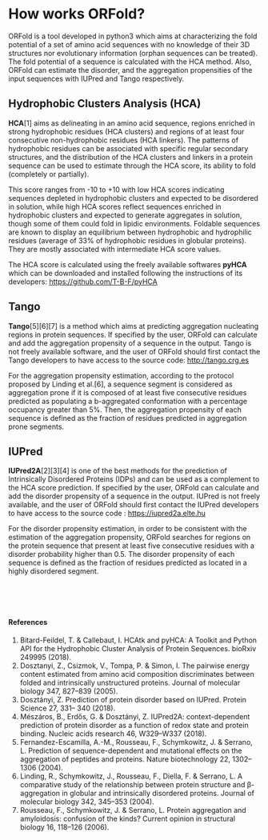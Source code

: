 # How works ORFold?

ORFold is a tool developed in python3 which aims at 
characterizing the fold potential of a set of amino acid sequences with no 
knowledge of their 3D structures nor evolutionary information (orphan sequences can be treated). 
The fold potential of a sequence is 
calculated with the HCA 
method. Also, ORFold can estimate the disorder, 
and the aggregation propensities of the input sequences with IUPred
and Tango respectively.    


## Hydrophobic Clusters Analysis (HCA)
**HCA**[1] aims as delineating in an amino acid sequence, regions enriched in 
strong hydrophobic residues (HCA clusters) and regions 
of at least four consecutive non-hydrophobic residues (HCA linkers). 
The patterns of hydrophobic residues can be associated with specific regular 
secondary structures, and the distribution of the HCA clusters and linkers in a protein 
sequence can be used to estimate through the HCA score, its ability to fold (completely or partially). 

This score ranges from -10 to +10 with low HCA scores indicating
sequences depleted in hydrophobic clusters and expected to be disordered in solution, 
while high HCA scores reflect sequences enriched in hydrophobic clusters 
and expected to generate aggregates in solution, though some of them could
fold in lipidic environments. 
Foldable sequences are known to display
an equilibrium between hydrophobic and hydrophilic residues (average of 33% 
of hydrophobic residues in globular proteins). 
They are mostly associated with intermediate HCA score values.
 

The HCA score is calculated using the freely available 
softwares **pyHCA** which can be downloaded and installed 
following the instructions of its developers: <https://github.com/T-B-F/pyHCA>


## Tango
**Tango**[5][6][7] is a method which aims at predicting aggregation nucleating regions
in protein sequences. 
If specified by the user, ORFold can calculate and add the aggregation propensity 
of a sequence in the output. 
Tango is not freely available software, and the user of ORFold should 
first contact the Tango developers to have access to the source code: <http://tango.crg.es>

For the aggregation propensity estimation, according to the protocol
proposed by Linding et al.[6], a sequence segment is considered as aggregation prone
if it is composed of at least five consecutive residues predicted as 
populating a b-aggregated conformation with a percentage occupancy greater than 5%. 
Then, the aggregation propensity of each sequence is defined as the 
fraction of residues predicted in aggregation prone segments. 

## IUPred
**IUPred2A**[2][3][4] is one of the best methods for the prediction of 
Intrinsically Disordered Proteins (IDPs) and can be used as a 
complement to the HCA score prediction. 
If specified by the user, ORFold can calculate and add the disorder propensity 
of a sequence in the output. 
IUPred is not freely available, and the user of 
ORFold should first contact the IUPred developers to 
have access to the source code : <https://iupred2a.elte.hu>

For the disorder propensity estimation, in order to be consistent with
the estimation of the aggregation propensity, ORFold searches for 
regions on the protein sequence that present at least five consecutive 
residues with a disorder probability higher than 0.5. 
The disorder propensity of each sequence is defined as the fraction 
of residues predicted as located in a highly disordered segment.    



<br><br><br>
#### References

1. Bitard-Feildel, T. & Callebaut, I. HCAtk and pyHCA: A Toolkit and Python API for the Hydrophobic Cluster Analysis of Protein Sequences. bioRxiv 249995 (2018).
2. Dosztanyi, Z., Csizmok, V., Tompa, P. & Simon, I. The pairwise energy content estimated from amino acid composition discriminates between folded and intrinsically unstructured proteins. Journal of molecular biology 347, 827–839 (2005).
3. Dosztányi, Z. Prediction of protein disorder based on IUPred. Protein Science 27, 331– 340 (2018).
4. Mészáros, B., Erdős, G. & Dosztányi, Z. IUPred2A: context-dependent prediction of protein disorder as a function of redox state and protein binding. Nucleic acids research 46, W329–W337 (2018).
5. Fernandez-Escamilla, A.-M., Rousseau, F., Schymkowitz, J. & Serrano, L. Prediction of sequence-dependent and mutational effects on the aggregation of peptides and proteins. Nature biotechnology 22, 1302–1306 (2004).
6. Linding, R., Schymkowitz, J., Rousseau, F., Diella, F. & Serrano, L. A comparative study of the relationship between protein structure and β-aggregation in globular and intrinsically disordered proteins. Journal of molecular biology 342, 345–353 (2004).
7. Rousseau, F., Schymkowitz, J. & Serrano, L. Protein aggregation and amyloidosis: confusion of the kinds? Current opinion in structural biology 16, 118–126 (2006).
